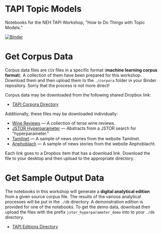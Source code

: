 # TAPI Topic Models

Notebooks for the NEH TAPI Workshop, "How to Do Things with Topic Models."

[![Binder](https://binder.constellate.org/badge_logo.svg)](https://binder.constellate.org/v2/gh/ontoligent/TAPI_Topic_Models/main)

# Get Corpus Data

Corpus data files are `CSV` files in a specific format (__machine learning corpus format__). A collection of them have been prepared for this workshop. Download them and then upload them to the `./corpora` folder in your Binder repository. Sorry that the process is not more direct!

Corpus data may be downloaded from the following shared Dropbox link:

* [TAPI Corpora Directory](https://www.dropbox.com/sh/t6im8ni921gxinr/AADL_-VPetjmDIMO3vYAFvNRa?dl=0)  

Additionally, these files may be downloaded individually:

* [Wine Reviews](https://www.dropbox.com/s/0rszsd6t30c0n3y/winereviews-tapi.csv?dl=0) &mdash; A collection of terse wine reviews.
* [JSTOR Hyperparameter](https://www.dropbox.com/s/uoa8191px405fj0/jstor_hyperparameter-tapi.csv?dl=0) &mdash; Abstracts from a JSTOR search for "hyperparameter." 
* [Tamilnet](https://www.dropbox.com/s/dtqnzcbkcp07u5e/tamilnet-tapi.csv?dl=0) &mdash; A sample of news stories from the website Tamilnet.
* [Anphoblach](https://www.dropbox.com/s/lrmt92q59npx0x5/anphoblacht-tapi.csv?dl=0) &mdash; A sample of news stories from the website Anphoblacht.


Each link goes to a Dropbox item that has a download link. Download the file to your desktop and then upload to the appropriate directory.

# Get Sample Output Data

The notebooks in this workshop will generate a __digital analytical edition__ from a given source corpus file. The results of the various analytical processes will be put in the `./db` directory. A demonstration edition is provided for one of the notebooks. To get the demo data, download then upload the files with the prefix `jstor_hyperparameter_demo` into to your `./db` directory.

* [TAPI Editions Directory](https://www.dropbox.com/sh/51viylnaqlrcsy9/AAAfW8KcVu-PlU_APGXhDd-Va?dl=0)




<!--
.. image:: https://binder.constellate.org/badge_logo.svg
 :target: https://binder.constellate.org/v2/gh/ontoligent/TAPI_Topic_Models/main
-->